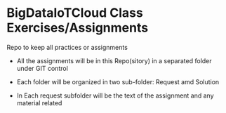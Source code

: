 # BigDataIoTCloud Class Exercises/Assignments
Repo to keep all practices or assignments 

- All the assignments will be in this Repo(sitory) in a separated folder under GIT control

- Each folder will be organized in two sub-folder: Request amd Solution

- In Each request subfolder will be the text of the assignment and any material related 


